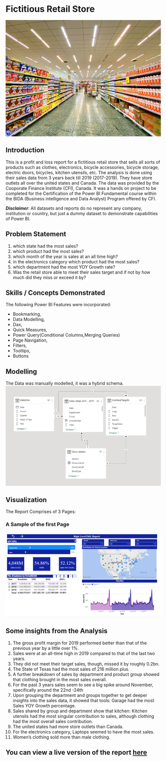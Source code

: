 # Fictitious Retail Store 
![](https://github.com/CoyoteStark25/Profit_and_Loss_Report-Power_BI_Project/blob/main/Images/Shop%20image.jpg)

## Introduction
This is a profit and loss report for a fictitious retail store that sells  all sorts of products such as clothes, electronics, bicycle accessories, bicycle storage, electric doors, bicycles, kitchen utensils, etc.
The analysis is done using their sales data from 3 years back till 2019  (2017-2019).
They have store outlets all over the united states and Canada.
The data was provided by the Cooporate Finance Institute (CFI), Canada.
It was a hands on project to be completed for the Certification of the Power BI Fundamental course within  the BIDA (Business intelligence and Data Analyst) Program offered by CFI.

_**Disclaimer**_: All datasets and reports do no represent any company, institution or country, but just a dummy dataset to demonstrate capabilities of Power BI.

## Problem Statement
1. which state had the most sales?
2. which product had the most sales?
3. which month of the year is sales at an all time high?
4. in the electronics category which product had the most sales?
5. which department had the most YOY Growth rate?
6. Was the retail store able to meet their sales target and if not by how much did they miss or exceed it by?

## Skills / Concepts Demonstrated
The following Power BI Features were incorporated:

- Bookmarking,
- Data Modelling,
- Dax,
- Quick Measures,
- Power Query(Conditional Columns,Merging Queries)
- Page Navigation,
- Filters,
- Tooltips,
- Buttons

## Modelling
The Data was manually modelled, it was a hybrid schema.
![](https://github.com/CoyoteStark25/Profit_and_Loss_Report-Power_BI_Project/blob/main/Images/DataModel.PNG)

## Visualization
The Report Comprises of 3 Pages:
### A Sample of the first Page
![](https://github.com/CoyoteStark25/Profit_and_Loss_Report-Power_BI_Project/blob/main/Images/ReportPage1.PNG)

## Some insights from the Analysis
1.	The gross profit margin for 2019 performed better than that of the previous year by a little over 1%.
2.	Sales were at an all-time high in 2019 compared to that of the last two years.
3.	They did not meet their target sales, though, missed it by roughly 0.2bn.
4.	The State of Texas had the most sales of 216 million plus.
5.	A further breakdown of sales by department and product group showed that clothing brought in the most sales overall.
6.	For the past 3 years sales seem to see a big spike around November, specifically around the 22nd -24th 
7.	Upon grouping the department and groups together to get deeper insights into the sales data, it showed that tools: Garage had the most Sales YOY Growth percentage.
8.	Sales shared by group and department show that kitchen: Kitchen utensils had the most singular contribution to sales, although clothing had the most overall sales contribution.
9.	The united states had more store outlets than Canada.
10.	For the electronics category, Laptops seemed to have the most sales.
11.	Women’s clothing sold more than male clothing.

## You can view a live version of the report [here](https://app.powerbi.com/view?r=eyJrIjoiZDBiNTIxZDAtMzI4YS00ZjI2LWJjNDktNTE4ODY1MDY4YmY4IiwidCI6Ijk5ZGRhNWRkLTYzNDYtNDc3OC04OTVmLWNkNGNiNjBhNDQxNiJ9)
